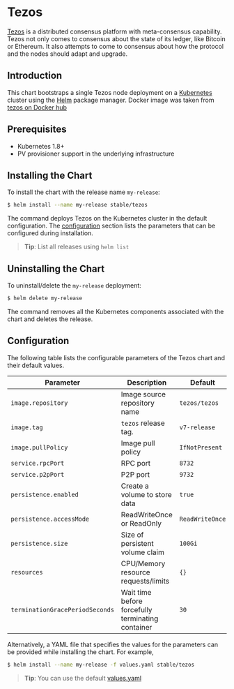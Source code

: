 # Tezos

[Tezos](https://tezos.com) is a distributed consensus platform with meta-consensus capability. Tezos not only comes to consensus about the state of its ledger, like Bitcoin or Ethereum.
It also attempts to come to consensus about how the protocol and the nodes should adapt and upgrade.
## Introduction

This chart bootstraps a single Tezos node deployment on a [Kubernetes](http://kubernetes.io) cluster using the [Helm](https://helm.sh) package manager.
Docker image was taken from [tezos on Docker hub](https://hub.docker.com/r/tezos/tezos/tags)

## Prerequisites

- Kubernetes 1.8+
- PV provisioner support in the underlying infrastructure

## Installing the Chart

To install the chart with the release name `my-release`:

```bash
$ helm install --name my-release stable/tezos
```

The command deploys Tezos on the Kubernetes cluster in the default configuration.
The [configuration](#configuration) section lists the parameters that can be configured during installation.

> **Tip**: List all releases using `helm list`

## Uninstalling the Chart

To uninstall/delete the `my-release` deployment:

```bash
$ helm delete my-release
```

The command removes all the Kubernetes components associated with the chart and deletes the release.

## Configuration

The following table lists the configurable parameters of the Tezos chart and their default values.

Parameter                 	 	| Description                        				| Default
------------------------------- | ------------------------------------------------- | ----------------------------------------------------------
`image.repository`         		| Image source repository name       				| `tezos/tezos`
`image.tag`                		| `tezos` release tag.               				| `v7-release`
`image.pullPolicy`         		| Image pull policy                  				| `IfNotPresent`
`service.rpcPort`          		| RPC port                           				| `8732`
`service.p2pPort`          		| P2P port                           				| `9732`
`persistence.enabled`      		| Create a volume to store data      				| `true`
`persistence.accessMode`   		| ReadWriteOnce or ReadOnly          				| `ReadWriteOnce`
`persistence.size`         		| Size of persistent volume claim    				| `100Gi`
`resources`                		| CPU/Memory resource requests/limits				| `{}`
`terminationGracePeriodSeconds` | Wait time before forcefully terminating container | `30`


Alternatively, a YAML file that specifies the values for the parameters can be provided while installing the chart. For example,

```bash
$ helm install --name my-release -f values.yaml stable/tezos
```

> **Tip**: You can use the default [values.yaml](values.yaml)

